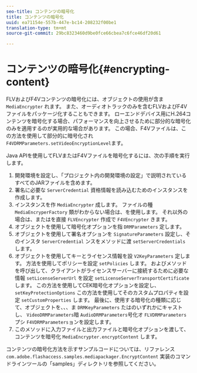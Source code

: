 ```yaml
---
seo-title: コンテンツの暗号化
title: コンテンツの暗号化
uuid: ea71154e-557b-447e-bc14-208232f00be1
translation-type: tm+mt
source-git-commit: 29bc8323460d9be0fce66cbea7c6fce46df20d61

---
```



# コンテンツの暗号化{#encrypting-content}

FLVおよびF4Vコンテンツの暗号化には、オブジェクトの使用が含ま `MediaEncrypter` れます。 また、オーディオトラックのみを含むFLVおよびF4Vファイルをパッケージ化することもできます。 ローエンドデバイス用にH.264コンテンツを暗号化する場合、パフォーマンスを向上させるために部分的な暗号化のみを適用するのが実用的な場合があります。 この場合、F4Vファイルは、この方法を使用して部分的に暗号化され `F4VDRMParameters.setVideoEncryptionLevel`ます。

Java APIを使用してFLVまたはF4Vファイルを暗号化するには、次の手順を実行します。

1. 開発環境を設定し、「プロジェクト内の開発環境の設定」で説明されているすべてのJARファイルを含めます。
1. 署名に必要な `ServerCredential` 資格情報を読み込むためのインスタンスを作成します。
1. インスタンスを作 `MediaEncrypter` 成します。 ファイルの種 `MediaEncryperFactory` 類がわからない場合は、を使用します。 それ以外の場合は、またはを直接 `FLVEncrypter` 作成で `F4VEncrypter` きます。
1. オブジェクトを使用して暗号化オプションを指 `DRMParameters` 定します。
1. オブジェクトを使用して署名オプションを `SignatureParameters` 設定し、そのインスタ `ServerCredential` ンスをメソッドに渡 `setServerCredentials` します。
1. オブジェクトを使用してキーとライセンス情報を設 `V2KeyParameters` 定します。 方法を使用してポリシーを設定 `setPolicies` します。 およびメソッドを呼び出して、クライアントがライセンスサーバーに接続するために必要な情報 `setLicenseServerUrl` を設定 `setLicenseServerTransportCertificate` します。 この方法を使用してCEK暗号化オプションを設定し、 `setKeyProtectionOptions` この方法を使用してそのカスタムプロパティを設定 `setCustomProperties` します。 最後に、使用する暗号化の種類に応じて、オブジェクトを、、、ま `DRMKeyParameters` たはのいずれかにキャストし、 `VideoDRMParameters`暗 `AudioDRMParameters`号化オ `FLVDRMParameters`プシ `F4VDRMParameters`ョンを設定します。
1. このメソッドに入力ファイルと出力ファイルと暗号化オプションを渡して、コンテンツを暗号化 `MediaEncrypter.encryptContent` します。

コンテンツの暗号化方法を示すサンプルコードについては、リファレンス `com.adobe.flashaccess.samples.mediapackager.EncryptContent` 実装のコマンドラインツールの「samples」ディレクトリを参照してください。
